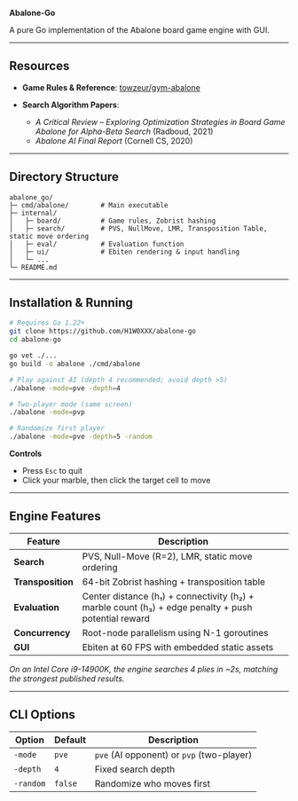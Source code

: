 **Abalone-Go**

A pure Go implementation of the Abalone board game engine with GUI.

---

## Resources

* **Game Rules & Reference**: [towzeur/gym-abalone](https://github.com/towzeur/gym-abalone)
* **Search Algorithm Papers**:

  * *A Critical Review – Exploring Optimization Strategies in Board Game Abalone for Alpha-Beta Search* (Radboud, 2021)
  * *Abalone AI Final Report* (Cornell CS, 2020)

---

## Directory Structure

```
abalone_go/
├─ cmd/abalone/        # Main executable
├─ internal/
│   ├─ board/          # Game rules, Zobrist hashing
│   ├─ search/         # PVS, NullMove, LMR, Transposition Table, static move ordering
│   ├─ eval/           # Evaluation function
│   ├─ ui/             # Ebiten rendering & input handling
│   └─ ...
└─ README.md
```

---

## Installation & Running

```bash
# Requires Go 1.22+
git clone https://github.com/H1W0XXX/abalone-go
cd abalone-go

go vet ./...
go build -o abalone ./cmd/abalone

# Play against AI (depth 4 recommended; avoid depth >5)
./abalone -mode=pve -depth=4

# Two-player mode (same screen)
./abalone -mode=pvp

# Randomize first player
./abalone -mode=pve -depth=5 -random
```

**Controls**

* Press `Esc` to quit
* Click your marble, then click the target cell to move

---

## Engine Features

| Feature           | Description                                                                                         |
| ----------------- | --------------------------------------------------------------------------------------------------- |
| **Search**        | PVS, Null-Move (R=2), LMR, static move ordering                                                     |
| **Transposition** | 64-bit Zobrist hashing + transposition table                                                        |
| **Evaluation**    | Center distance (h₁) + connectivity (h₂) + marble count (h₃) + edge penalty + push potential reward |
| **Concurrency**   | Root-node parallelism using N-1 goroutines                                                          |
| **GUI**           | Ebiten at 60 FPS with embedded static assets                                                        |

*On an Intel Core i9-14900K, the engine searches 4 plies in \~2s, matching the strongest published results.*

---

## CLI Options

| Option    | Default | Description                               |
| --------- | ------- | ----------------------------------------- |
| `-mode`   | `pve`   | `pve` (AI opponent) or `pvp` (two-player) |
| `-depth`  | `4`     | Fixed search depth                        |
| `-random` | `false` | Randomize who moves first                 |

